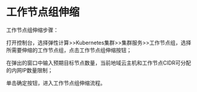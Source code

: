 
# 工作节点组伸缩

工作节点组伸缩步骤：

打开控制台，选择弹性计算>>Kubernetes集群>>集群服务>>工作节点组，选择所需要伸缩的工作节点组，点击工作节点组伸缩按钮；

在弹出的窗口中输入预期目标节点数量，当前地域云主机和工作节点CIDR可分配的内网IP数量限制；

单击确定按钮，进入工作节点组伸缩流程。